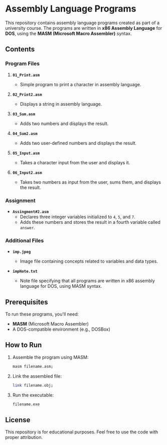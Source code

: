 # Assembly Language Programs  

This repository contains assembly language programs created as part of a university course. The programs are written in **x86 Assembly Language** for **DOS**, using the **MASM (Microsoft Macro Assembler)** syntax.  

## Contents  

### Program Files  
1. **`01_Print.asm`**  
   - Simple program to print a character in assembly language.  

2. **`02_Print2.asm`**  
   - Displays a string in assembly language.  

3. **`03_Sum.asm`**  
   - Adds two numbers and displays the result.  

4. **`04_Sum2.asm`**  
   - Adds two user-defined numbers and displays the result.  

5. **`05_Input.asm`**  
   - Takes a character input from the user and displays it.  

6. **`06_Input2.asm`**  
   - Takes two numbers as input from the user, sums them, and displays the result.  

### Assignment  
- **`Assingment#2.asm`**  
  - Declares three integer variables initialized to `4`, `5`, and `7`.  
  - Adds these numbers and stores the result in a fourth variable called `answer`.  

### Additional Files  
- **`imp.jpeg`**  
  - Image file containing concepts related to variables and data types.  

- **`impNote.txt`**  
  - Note file specifying that all programs are written in x86 assembly language for DOS, using MASM syntax.  

## Prerequisites  

To run these programs, you'll need:  
- **MASM** (Microsoft Macro Assembler)  
- A DOS-compatible environment (e.g., DOSBox)  

## How to Run  

1. Assemble the program using MASM:  
   ```bash
   masm filename.asm;
   ```  
2. Link the assembled file:  
   ```bash
   link filename.obj;
   ```  
3. Run the executable:  
   ```bash
   filename.exe
   ```  

## License  

This repository is for educational purposes. Feel free to use the code with proper attribution.  
